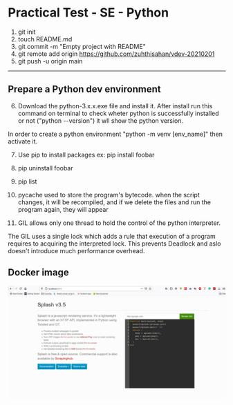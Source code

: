 # Practical Test - SE - Python

1. git init
2. touch README.md
3. git commit -m "Empty project with README"
4. git remote add origin https://github.com/zuhthisahan/vdev-20210201
5. git push -u origin main
---------------

## Prepare a Python dev environment

6. Download the python-3.x.x.exe file and install it. After install run this command on terminal to check wheter python is successfully installed or not ("python --version") it wll show the python version.

In order to create a python environment "python -m venv [env_name]" then activate it.

7. Use pip to install packages ex: pip install foobar
8. pip uninstall foobar
9. pip list
10. pycache used to store the program's bytecode. when the script changes, it will be recompiled, and if we delete the files and run the program again, they will appear

11. GIL allows only one thread to hold the control of the python interpreter.

The GIL uses a single lock which adds a rule that execution of a program requires to acquiring the interpreted lock. This prevents Deadlock and aslo doesn't introduce much performance overhead.

## Docker image
![](images/splash-running.png)
